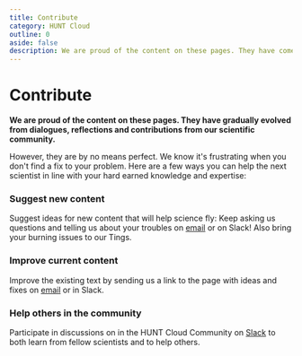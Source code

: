 ```yaml
---
title: Contribute
category: HUNT Cloud
outline: 0
aside: false
description: We are proud of the content on these pages. They have come together as a collaborative contribution from lab users in our cloud community. We are grateful if you would like to help new lab users on their way by sharing your hard earned tips and tricks.
---
```


# Contribute

**We are proud of the content on these pages. They have gradually evolved from dialogues, reflections and contributions from our scientific community.**

However, they are by no means perfect. We know it's frustrating when you don't find a fix to your problem. Here are a few ways you can help the next scientist in line with your hard earned knowledge and expertise:

### Suggest new content

Suggest ideas for new content that will help science fly: Keep asking us questions and telling us about your troubles on [email](/contact) or on Slack! Also bring your burning issues to our Tings.

### Improve current content

Improve the existing text by sending us a link to the page with ideas and fixes on [email](/contact) or in Slack.

### Help others in the community

Participate in discussions on in the HUNT Cloud Community on [Slack](/contact) to both learn from fellow scientists and to help others.


